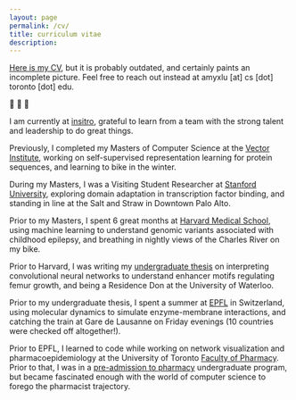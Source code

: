 ```yaml
---
layout: page
permalink: /cv/
title: curriculum vitae
description: 
---
```

[Here is my CV](/assets/AmyLuCV.pdf), but it is probably outdated, and certainly paints an incomplete picture. Feel free to reach out instead at amyxlu [at] cs [dot] toronto [dot] edu.

:small_blue_diamond:  :small_blue_diamond:  :small_blue_diamond:

I am currently at [insitro](insitro.com), grateful to learn from a team with the strong talent and leadership to do great things.

Previously, I completed my Masters of Computer Science at the [Vector Institute](https://vectorinstitute.ai/), working on self-supervised representation learning for protein sequences, and learning to bike in the winter.  

During my Masters, I was a Visiting Student Researcher at [Stanford University](anshul.kundaje.net), exploring domain adaptation in transcription factor binding, and standing in line at the Salt and Straw in Downtown Palo Alto.

Prior to my Masters, I spent 6 great months at [Harvard Medical School](https://www.scholars.hms.harvard.edu/), using machine learning to understand genomic variants associated with childhood epilepsy, and breathing in nightly views of the Charles River on my bike.

Prior to Harvard, I was writing my [undergraduate thesis](http://doxey.uwaterloo.ca/) on interpreting convolutional neural networks to understand enhancer motifs regulating femur growth, and being a Residence Don at the University of Waterloo.

Prior to my undergraduate thesis, I spent a summer at [EPFL](http://lbm.epfl.ch/) in Switzerland, using molecular dynamics to simulate enzyme-membrane interactions, and catching the train at Gare de Lausanne on Friday evenings (10 countries were checked off altogether!).

Prior to EPFL, I learned to code while working on network visualization and pharmacoepidemiology at the University of Toronto [Faculty of Pharmacy](http://phm.utoronto.ca/~cadarette/). Prior to that, I was in a [pre-admission to pharmacy](https://uwaterloo.ca/pharmacy/future-students/conditional-admission-pharmacy-cap) undergraduate program, but became fascinated enough with the world of computer science to forego the pharmacist trajectory.
